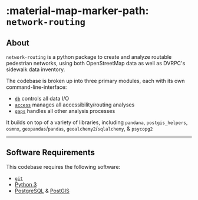 # :material-map-marker-path: `network-routing`

## About

`network-routing` is a python package to create and analyze routable pedestrian networks, using
both OpenStreetMap data as well as DVRPC's sidewalk data inventory.

The codebase is broken up into three primary modules, each with its own command-line-interface:

- [`db`](./database.md) controls all data I/O
- [`access`](./accessibility.md) manages all accessibility/routing analyses
- [`gaps`](./gaps.md) handles all other analysis processes

It builds on top of a variety of libraries, including `pandana`, `postgis_helpers`, `osmnx`, `geopandas`/`pandas`, `geoalchemy2`/`sqlalchemy`, & `psycopg2`

---

## Software Requirements

This codebase requires the following software:

- [`git`](https://git-scm.com/)
- [Python 3](https://docs.conda.io/en/latest/index.html)
- [PostgreSQL](https://www.postgresql.org/) & [PostGIS](https://postgis.net/)

